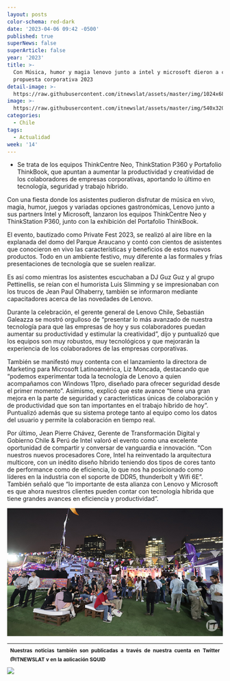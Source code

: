 ```yaml
---
layout: posts
color-schema: red-dark
date: '2023-04-06 09:42 -0500'
published: true
superNews: false
superArticle: false
year: '2023'
title: >-
  Con Música, humor y magia lenovo junto a intel y microsoft dieron a conocer si
  propuesta corporativa 2023
detail-image: >-
  https://raw.githubusercontent.com/itnewslat/assets/master/img/1024x680/lanzamiento-lenovo-g.jpg
image: >-
  https://raw.githubusercontent.com/itnewslat/assets/master/img/540x320/lanzamiento-lenovo-p.jpg
categories:
  - Chile
tags:
  - Actualidad
week: '14'
---
```

- Se trata de los equipos ThinkCentre Neo, ThinkStation P360 y Portafolio ThinkBook, que apuntan a aumentar la productividad y creatividad de los colaboradores de empresas corporativas, aportando lo último en tecnología, seguridad y trabajo híbrido.

Con una fiesta donde los asistentes pudieron disfrutar de música en vivo, magia, humor, juegos y variadas opciones gastronómicas, Lenovo junto a sus partners Intel y Microsoft, lanzaron los equipos ThinkCentre Neo y ThinkStation P360, junto con la exhibición del Portafolio ThinkBook.

El evento, bautizado como Private Fest 2023, se realizó al aire libre en la explanada del domo del Parque Araucano y contó con cientos de asistentes que conocieron en vivo las características y beneficios de estos nuevos productos. Todo en un ambiente festivo, muy diferente a las formales y frías presentaciones de tecnología que se suelen realizar.

Es así como mientras los asistentes escuchaban a DJ Guz Guz y al grupo Pettinellis, se reían con el humorista Luis Slimming y se impresionaban con los trucos de Jean Paul Olhaberry, también se informaron mediante capacitadores acerca de las novedades de Lenovo.

Durante la celebración, el gerente general de Lenovo Chile, Sebastián Galeazza se mostró orgulloso de “presentar lo más avanzado de nuestra tecnología para que las empresas de hoy y sus colaboradores puedan aumentar su productividad y estimular la creatividad”, dijo y puntualizó que los equipos son muy robustos, muy tecnológicos y que mejorarán la experiencia de los colaboradores de las empresas corporativas.

También se manifestó muy contenta con el lanzamiento la directora de Marketing para Microsoft Latinoamérica, Liz Moncada, destacando que “podemos experimentar toda la tecnología de Lenovo a quien acompañamos con Windows 11pro, diseñado para ofrecer seguridad desde el primer momento”. Asimismo, explicó que este avance “tiene una gran mejora en la parte de seguridad y características únicas de colaboración y de productividad que son tan importantes en el trabajo híbrido de hoy”. Puntualizó además que su sistema protege tanto al equipo como los datos del usuario y permite la colaboración en tiempo real.

Por último, Jean Pierre Chávez, Gerente de Transformación Digital y Gobierno Chile & Perú de Intel valoró el evento como una excelente oportunidad de compartir y conversar de vanguardia e innovación. “Con nuestros nuevos procesadores Core, Intel ha reinventado la arquitectura multicore, con un inédito diseño híbrido teniendo dos tipos de cores tanto de performance como de eficiencia, lo que nos ha posicionado como líderes en la industria con el soporte de DDR5, thunderbolt y Wifi 6E”. También señaló que “lo importante de esta alianza con Lenovo y Microsoft es que ahora nuestros clientes pueden contar con tecnología híbrida que tiene grandes avances en eficiencia y productividad”.

![](https://raw.githubusercontent.com/itnewslat/assets/master/img/540x320/lanzamiento-lenovo-p.jpg)

<table style="height: 42px;" width="569">
<tbody>
<tr>
<td style="text-align: justify;"><sub><strong>Nuestras noticias también son publicadas a través de nuestra cuenta en Twitter <a href="https://twitter.com/itnewslat?lang=es">@ITNEWSLAT</a> y en la aplicación <a href="https://squidapp.co/en/">SQUID</a></strong></sub></td>
</tr>
</tbody>
</table>
<img src="https://tracker.metricool.com/c3po.jpg?hash=56f88a41e39ab42c063cc51676587a04"/>